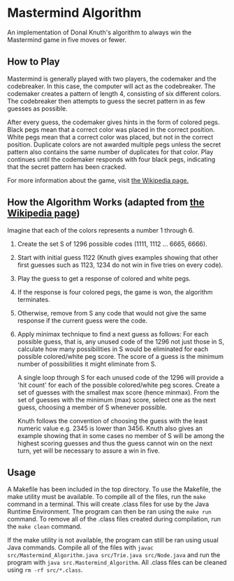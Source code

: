 # Mastermind Algorithm
An implementation of Donal Knuth's algorithm to always win the Mastermind game in five moves or fewer.

## How to Play
Mastermind is generally played with two players, the codemaker and the codebreaker. In this case, the computer will act as the codebreaker. The codemaker creates a pattern of length 4, consisting of six different colors. The codebreaker then attempts to guess the secret pattern in as few guesses as possible.

After every guess, the codemaker gives hints in the form of colored pegs. Black pegs mean that a correct color was placed in the correct position. White pegs mean that a correct color was placed, but not in the correct position. Duplicate colors are not awarded multiple pegs unless the secret pattern also contains the same number of duplicates for that color. Play continues until the codemaker responds with four black pegs, indicating that the secret pattern has been cracked.

For more information about the game, visit [the Wikipedia page.](https://en.wikipedia.org/wiki/Mastermind_(board_game))

## How the Algorithm Works (adapted from [the Wikipedia page](https://en.wikipedia.org/wiki/Mastermind_(board_game)#Worst_case:_Five-guess_algorithm))
Imagine that each of the colors represents a number 1 through 6.

1. Create the set S of 1296 possible codes (1111, 1112 ... 6665, 6666).

2. Start with initial guess 1122 (Knuth gives examples showing that other first guesses such as 1123, 1234 do not win in five tries on every code).

3. Play the guess to get a response of colored and white pegs.

4. If the response is four colored pegs, the game is won, the algorithm terminates.

5. Otherwise, remove from S any code that would not give the same response if the current guess were the code.

6. Apply minimax technique to find a next guess as follows:
For each possible guess, that is, any unused code of the 1296 not just those in S, calculate how many possibilities in S would be eliminated for each possible colored/white peg score. The score of a guess is the minimum number of possibilities it might eliminate from S.

    A single loop through S for each unused code of the 1296 will provide a 'hit count' for each of the possible colored/white peg scores. Create a set of guesses with the smallest max score (hence minmax).
From the set of guesses with the minimum (max) score, select one as the next guess, choosing a member of S whenever possible.

    Knuth follows the convention of choosing the guess with the least numeric value e.g. 2345 is lower than 3456. Knuth also gives an example showing that in some cases no member of S will be among the highest scoring guesses and thus the guess cannot win on the next turn, yet will be necessary to assure a win in five.

## Usage
A Makefile has been included in the top directory. To use the Makefile, the make utility must be available. To compile all of the files, run the `make` command in a terminal. This will create .class files for use by the Java Runtime Environment. The program can then be ran using the `make run` command. To remove all of the .class files created during compilation, run the `make clean` command.

If the make utility is not available, the program can still be ran using usual Java commands. Compile all of the files with `javac src/Mastermind_Algorithm.java src/Trie.java src/Node.java` and run the program with `java src.Mastermind_Algorithm`. All .class files can be cleaned using `rm -rf src/*.class`.
